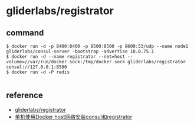 # gliderlabs/registrator

## command

```
$ docker run -d -p 8400:8400 -p 8500:8500 -p 8600:53/udp --name node1 gliderlabs/consul-server -bootstrap -advertise 10.0.75.1
$ docker run -d --name registrator --net=host --volume=//var/run/docker.sock:/tmp/docker.sock gliderlabs/registrator consul://127.0.0.1:8500
$ docker run -d -P redis
```

```
```

## reference

- [gliderlabs/registrator](https://hub.docker.com/r/gliderlabs/registrator/)
- [单机使用Docker host网络安装consul和registrator](https://blog.csdn.net/gsying1474/article/details/51773391)